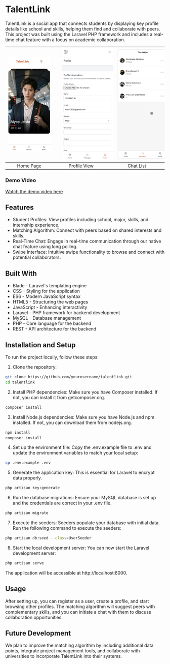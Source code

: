 # TalentLink

TalentLink is a social app that connects students by displaying key profile details like school and skills, helping them find and collaborate with peers. This project was built using the Laravel PHP framework and includes a real-time chat feature with a focus on academic collaboration.


| <img src="./public/images/home_page.jpg" width="200"/> | <img style="margin: 0 20px" src="./public/images/profile_page.jpg" width="200"/> | <img style="margin: 0 20px" src="./public/images/list_page.png" width="200"/> |
|:------------------------------------------------------:|:---------------------------------------------------------:|:------------------------------------------------------:|
| Home Page                                              | Profile View                                               | Chat List                                              |
### Demo Video

[Watch the demo video here](https://youtu.be/WQFrLbOPRTQ)

## Features
- Student Profiles: View profiles including school, major, skills, and internship experience.
- Matching Algorithm: Connect with peers based on shared interests and skills.
- Real-Time Chat: Engage in real-time communication through our native chat feature using long polling.
- Swipe Interface: Intuitive swipe functionality to browse and connect with potential collaborators.

## Built With
- Blade - Laravel's templating engine
- CSS - Styling for the application
- ES6 - Modern JavaScript syntax
- HTML5 - Structuring the web pages
- JavaScript - Enhancing interactivity
- Laravel - PHP framework for backend development
- MySQL - Database management
- PHP - Core language for the backend
- REST - API architecture for the backend

## Installation and Setup
To run the project locally, follow these steps:

1. Clone the repository:
```bash
git clone https://github.com/yourusername/talentlink.git
cd talentlink
```

2. Install PHP dependencies:
Make sure you have Composer installed. If not, you can install it from getcomposer.org.
```bash
composer install
```

3. Install Node.js dependencies:
Make sure you have Node.js and npm installed. If not, you can download them from nodejs.org.

```bash
npm install
composer install
```

4. Set up the environment file:
Copy the .env.example file to .env and update the environment variables to match your local setup:
```bash
cp .env.example .env
```

5. Generate the application key:
This is essential for Laravel to encrypt data properly.
```bash
php artisan key:generate
```

6. Run the database migrations:
Ensure your MySQL database is set up and the credentials are correct in your .env file.
```bash
php artisan migrate
```

7. Execute the seeders:
Seeders populate your database with initial data. Run the following command to execute the seeders:
```bash
php artisan db:seed --class=UserSeeder
```

8. Start the local development server:
You can now start the Laravel development server:
```bash
php artisan serve
```
The application will be accessible at http://localhost:8000.

## Usage
After setting up, you can register as a user, create a profile, and start browsing other profiles. The matching algorithm will suggest peers with complementary skills, and you can initiate a chat with them to discuss collaboration opportunities.

## Future Development
We plan to improve the matching algorithm by including additional data points, integrate project management tools, and collaborate with universities to incorporate TalentLink into their systems.

